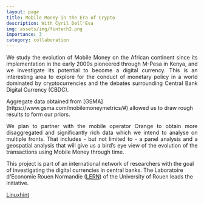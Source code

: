 ```yaml
---
layout: page
title: Mobile Money in the Era of Crypto
description: With Cyril Dell'Eva
img: assets/img/fintech2.png
importance: 3
category: collaboration
---
```


<p align="justify"> We study the evolution of Mobile Money on the African continent since its implementation in the early 2000s pioneered through M-Pesa in Kenya, and we investigate its potential to become a digital currency. This is an interesting area to explore for the conduct of monetary policy in a world dominated by cryptocurrencies and the debates surrounding Central Bank Digital Currency (CBDC).</p> Aggregate data obtained from [GSMA](https://www.gsma.com/mobilemoneymetrics/#) allowed us to draw rough results to form our priors. <p align="justify"> We plan to partner with the mobile operator Orange to obtain more disaggregated and significantly rich data which we intend to analyse on multiple fronts. That includes - but not limited to - a panel analysis and a geospatial analysis that will give us a bird’s eye view of the evolution of the transactions using Mobile Money through time.</p>

This project is part of an international network of researchers with the goal of investigating the digital currencies in central banks. The Laboratoire d'Economie Rouen Normandie ([LERN](https://lern.univ-rouen.fr/le-laboratoire-0)) of the University of Rouen leads the initiative.

<a href="https://linuxhint.com/">Linuxhint</a>
